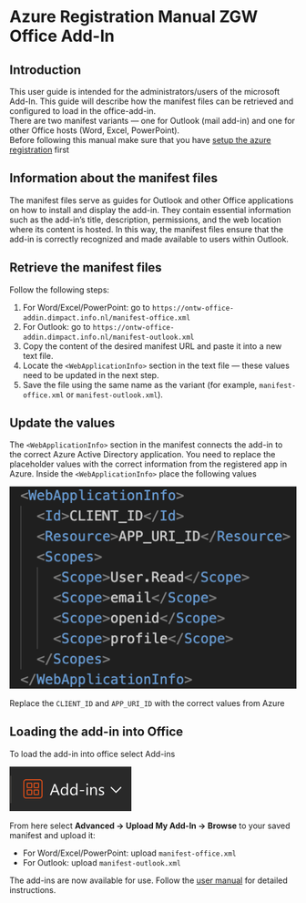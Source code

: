 # Azure Registration Manual ZGW Office Add-In

## Introduction
This user guide is intended for the administrators/users of the microsoft Add-In. This guide will describe how the manifest files can be retrieved and configured to load in the office-add-in.  
There are two manifest variants — one for Outlook (mail add-in) and one for other Office hosts (Word, Excel, PowerPoint).  
Before following this manual make sure that you have [setup the azure registration](./azure-setup-manual.md) first

## Information about the manifest files
The manifest files serve as guides for Outlook and other Office applications on how to install and display the add-in. They contain essential information such as the add-in’s title, description, permissions, and the web location where its content is hosted. In this way, the manifest files ensure that the add-in is correctly recognized and made available to users within Outlook.

## Retrieve the manifest files
Follow the following steps:
1. For Word/Excel/PowerPoint: go to `https://ontw-office-addin.dimpact.info.nl/manifest-office.xml`
2. For Outlook: go to `https://ontw-office-addin.dimpact.info.nl/manifest-outlook.xml`
3. Copy the content of the desired manifest URL and paste it into a new text file.
4. Locate the `<WebApplicationInfo>` section in the text file — these values need to be updated in the next step.
5. Save the file using the same name as the variant (for example, `manifest-office.xml` or `manifest-outlook.xml`).

## Update the <WebApplicationInfo> values
The `<WebApplicationInfo>` section in the manifest connects the add-in to the correct Azure Active Directory application. You need to replace the placeholder values with the correct information from the registered app in Azure.
Inside the `<WebApplicationInfo>` place the following values

![webAppInfo](./images/setup-manifest/web-app-info.png)

Replace the `CLIENT_ID` and `APP_URI_ID` with the correct values from Azure  

## Loading the add-in into Office
To load the add-in into office select Add-ins

![Add-Ins](./images/setup-manifest/add-ins.png)

From here select **Advanced → Upload My Add-In → Browse** to your saved manifest and upload it:
- For Word/Excel/PowerPoint: upload `manifest-office.xml`
- For Outlook: upload `manifest-outlook.xml`

The add-ins are now available for use. Follow the [user manual](./user-manual.md) for detailed instructions.